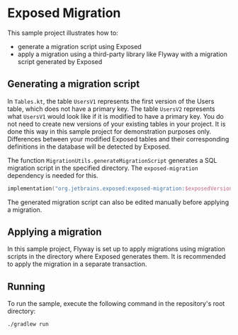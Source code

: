 # Exposed Migration

This sample project illustrates how to:

- generate a migration script using Exposed
- apply a migration using a third-party library like Flyway with a migration script generated by Exposed

## Generating a migration script

In `Tables.kt`, the table `UsersV1` represents the first version of the Users table, which does not have a primary key.
The table `UsersV2` represents what `UsersV1` would look like if it is modified to have a primary key. You do not need
to create new versions of your existing tables in your project. It is done this way in this sample project for
demonstration purposes only. Differences between your modified Exposed tables and their corresponding definitions in the
database will be detected by Exposed.

The function `MigrationUtils.generateMigrationScript` generates a SQL migration script in the specified directory. The
`exposed-migration` dependency is needed for this.

```kotlin
implementation("org.jetbrains.exposed:exposed-migration:$exposedVersion")
```

The generated migration script can also be edited manually before applying a migration.

## Applying a migration

In this sample project, Flyway is set up to apply migrations using migration scripts in the directory where Exposed
generates them. It is recommended to apply the migration in a separate transaction.

## Running

To run the sample, execute the following command in the repository's root directory:

```bash
./gradlew run
```
